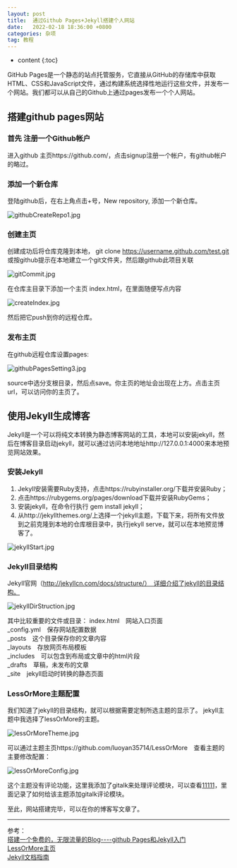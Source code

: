 ```yaml
---
layout: post
title:  通过Github Pages+Jekyll搭建个人网站
date:   2022-02-18 18:36:00 +0800
categories: 杂项
tag: 教程
---
```


* content
{:toc}


GitHub Pages是一个静态的站点托管服务，它直接从GitHub的存储库中获取HTML、CSS和JavaScript文件，通过构建系统选择性地运行这些文件，并发布一个网站。我们都可以从自己的Github上通过pages发布一个个人网站。
## 搭建github pages网站
### 首先 注册一个Github帐户
进入github 主页https://github.com/，点击signup注册一个帐户，有github帐户的略过。
### 添加一个新仓库
登陆github后，在右上角点击+号，New repository, 添加一个新仓库。

![githubCreateRepo1.jpg]({{site.baseurl}}/styles/images/githubPages/githubCreateRepo1.jpg)

### 创建主页
创建成功后将仓库克隆到本地，
git clone https://username.github.com/test.git
或按github提示在本地建立一个git文件夹，然后跟github此项目关联

![gitCommit.jpg]({{site.baseurl}}/styles/images/githubPages/gitCommit.jpg)

在仓库主目录下添加一个主页 index.html，在里面随便写点内容

![createIndex.jpg]({{site.baseurl}}/styles/images/githubPages/createIndex.jpg)

然后把它push到你的远程仓库。

### 发布主页
在github远程仓库设置pages:

![githubPagesSetting3.jpg]({{site.baseurl}}/styles/images/githubPages/githubPagesSetting3.jpg)

source中选分支根目录，然后点save。你主页的地址会出现在上方。点击主页url，可以访问你的主页了。

## 使用Jekyll生成博客
Jekyll是一个可以将纯文本转换为静态博客网站的工具，本地可以安装jekyll，然后在博客目录启动jekyll，就可以通过访问本地地址http://127.0.0.1:4000来本地预览网站效果。
### 安装Jekyll
1. Jekyll安装需要Ruby支持，点击https://rubyinstaller.org/下载并安装Ruby；
2. 点击https://rubygems.org/pages/download下载并安装RubyGems；
3. 安装jekyll，在命令行执行 gem install jekyll；
4. 从http://jekyllthemes.org/上选择一个jekyll主题，下载下来，将所有文件放到之前克隆到本地的仓库根目录中，执行jekyll serve，就可以在本地预览博客了。

![jekyllStart.jpg]({{site.baseurl}}/styles/images/githubPages/jekyllStart.jpg)

### Jekyll目录结构
Jekyll官网（http://jekyllcn.com/docs/structure/）　详细介绍了jekyll的目录结构。

![jekyllDirStruction.jpg]({{site.baseurl}}/styles/images/githubPages/jekyllDirStruction.jpg)

其中比较重要的文件或目录：
index.html　网站入口页面  
_config.yml　保存网站配置数据  
_posts　这个目录保存你的文章内容  
_layouts　存放网页布局模板  
_includes　可以包含到布局或文章中的html片段  
_drafts　草稿，未发布的文章  
_site　jekyll启动时转换的静态页面  

### LessOrMore主题配置
我们知道了jekyll的目录结构，就可以根据需要定制所选主题的显示了。
jekyll主题中我选择了lessOrMore的主题。

![lessOrMoreTheme.jpg]({{site.baseurl}}/styles/images/githubPages/lessOrMoreTheme.jpg)

可以通过主题主页https://github.com/luoyan35714/LessOrMore　查看主题的主要修改配置：

![lessOrMoreConfig.jpg]({{site.baseurl}}/styles/images/githubPages/lessOrMoreConfig.jpg)

这个主题没有评论功能，这里我添加了gitalk来处理评论模块，可以查看[11111](www.baidu.com)，里面记录了如何给该主题添加gitalk评论模块。

至此，网站搭建完毕，可以在你的博客写文章了。


---
参考：  
[搭建一个免费的，无限流量的Blog----github Pages和Jekyll入门](http://www.ruanyifeng.com/blog/2012/08/blogging_with_jekyll.html)  
[LessOrMore主页](https://github.com/luoyan35714/LessOrMore)  
[Jekyll文档指南](http://jekyllcn.com/docs/home/)  






